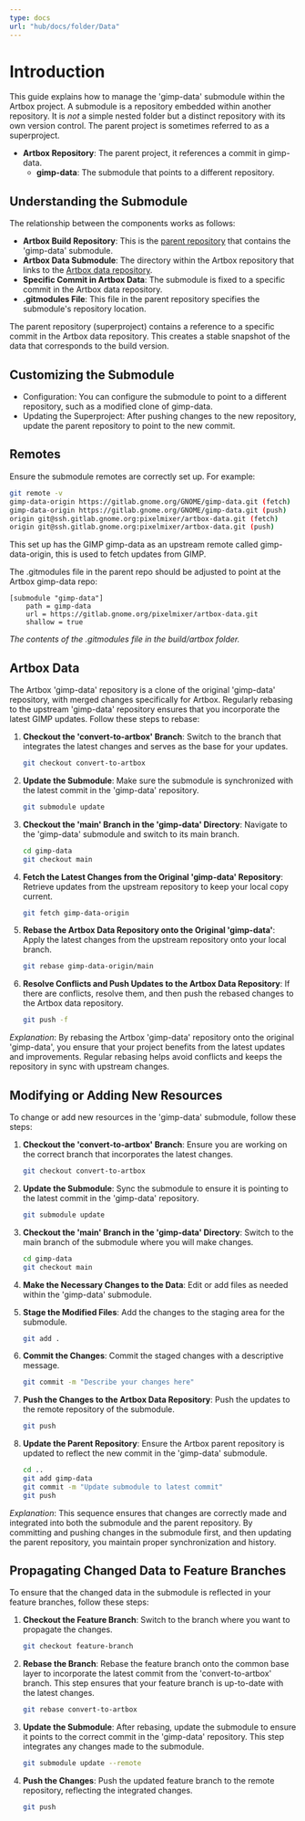 ```yaml
---
type: docs
url: "hub/docs/folder/Data"
---
```


# Introduction

This guide explains how to manage the 'gimp-data' submodule within the Artbox project. A submodule is a repository embedded within another repository. It is _not_ a simple nested folder but a distinct repository with its own version control. The parent project is sometimes referred to as a superproject.

- **Artbox Repository**: The parent project, it references a commit in gimp-data.
  - **gimp-data**: The submodule that points to a different repository.

## Understanding the Submodule

The relationship between the components works as follows:

- **Artbox Build Repository**: This is the [parent repository](https://gitlab.gnome.org/pixelmixer/artbox) that contains the 'gimp-data' submodule.
- **Artbox Data Submodule**: The directory within the Artbox repository that links to the [Artbox data repository](https://gitlab.gnome.org/pixelmixer/artbox-data).
- **Specific Commit in Artbox Data**: The submodule is fixed to a specific commit in the Artbox data repository.
- **.gitmodules File**: This file in the parent repository specifies the submodule's repository location.

The parent repository (superproject) contains a reference to a specific commit in the Artbox data repository. This creates a stable snapshot of the data that corresponds to the build version.

## Customizing the Submodule

- Configuration: You can configure the submodule to point to a different repository, such as a modified clone of gimp-data.
- Updating the Superproject: After pushing changes to the new repository, update the parent repository to point to the new commit.

## Remotes

Ensure the submodule remotes are correctly set up. For example:
```sh
git remote -v
gimp-data-origin https://gitlab.gnome.org/GNOME/gimp-data.git (fetch)
gimp-data-origin https://gitlab.gnome.org/GNOME/gimp-data.git (push)
origin git@ssh.gitlab.gnome.org:pixelmixer/artbox-data.git (fetch)
origin git@ssh.gitlab.gnome.org:pixelmixer/artbox-data.git (push)
```

This set up has the GIMP gimp-data as an upstream remote called gimp-data-origin, this is used to fetch updates from GIMP.

The .gitmodules file in the parent repo should be adjusted to point at the Artbox gimp-data repo:

```
[submodule "gimp-data"]
	path = gimp-data
	url = https://gitlab.gnome.org/pixelmixer/artbox-data.git
	shallow = true
```
_The contents of the .gitmodules file in the build/artbox folder._


## Artbox Data

The Artbox 'gimp-data' repository is a clone of the original 'gimp-data' repository, with merged changes specifically for Artbox. Regularly rebasing to the upstream 'gimp-data' repository ensures that you incorporate the latest GIMP updates. Follow these steps to rebase:

1. **Checkout the 'convert-to-artbox' Branch**: Switch to the branch that integrates the latest changes and serves as the base for your updates.
    ```sh
    git checkout convert-to-artbox
    ```

2. **Update the Submodule**: Make sure the submodule is synchronized with the latest commit in the 'gimp-data' repository.
    ```sh
    git submodule update
    ```

3. **Checkout the 'main' Branch in the 'gimp-data' Directory**: Navigate to the 'gimp-data' submodule and switch to its main branch.
    ```sh
    cd gimp-data
    git checkout main
    ```

4. **Fetch the Latest Changes from the Original 'gimp-data' Repository**: Retrieve updates from the upstream repository to keep your local copy current.
    ```sh
    git fetch gimp-data-origin
    ```

5. **Rebase the Artbox Data Repository onto the Original 'gimp-data'**: Apply the latest changes from the upstream repository onto your local branch.
    ```sh
    git rebase gimp-data-origin/main
    ```

6. **Resolve Conflicts and Push Updates to the Artbox Data Repository**: If there are conflicts, resolve them, and then push the rebased changes to the Artbox data repository.
    ```sh
    git push -f
    ```

*Explanation*: By rebasing the Artbox 'gimp-data' repository onto the original 'gimp-data', you ensure that your project benefits from the latest updates and improvements. Regular rebasing helps avoid conflicts and keeps the repository in sync with upstream changes.


## Modifying or Adding New Resources

To change or add new resources in the 'gimp-data' submodule, follow these steps:

1. **Checkout the 'convert-to-artbox' Branch**: Ensure you are working on the correct branch that incorporates the latest changes.
    ```sh
    git checkout convert-to-artbox
    ```

2. **Update the Submodule**: Sync the submodule to ensure it is pointing to the latest commit in the 'gimp-data' repository.
    ```sh
    git submodule update
    ```

3. **Checkout the 'main' Branch in the 'gimp-data' Directory**: Switch to the main branch of the submodule where you will make changes.
    ```sh
    cd gimp-data
    git checkout main
    ```

4. **Make the Necessary Changes to the Data**: Edit or add files as needed within the 'gimp-data' submodule.

5. **Stage the Modified Files**: Add the changes to the staging area for the submodule.
    ```sh
    git add .
    ```

6. **Commit the Changes**: Commit the staged changes with a descriptive message.
    ```sh
    git commit -m "Describe your changes here"
    ```

7. **Push the Changes to the Artbox Data Repository**: Push the updates to the remote repository of the submodule.
    ```sh
    git push
    ```

8. **Update the Parent Repository**: Ensure the Artbox parent repository is updated to reflect the new commit in the 'gimp-data' submodule.
    ```sh
    cd ..
    git add gimp-data
    git commit -m "Update submodule to latest commit"
    git push
    ```

*Explanation*: This sequence ensures that changes are correctly made and integrated into both the submodule and the parent repository. By committing and pushing changes in the submodule first, and then updating the parent repository, you maintain proper synchronization and history.


## Propagating Changed Data to Feature Branches

To ensure that the changed data in the submodule is reflected in your feature branches, follow these steps:

1. **Checkout the Feature Branch**: Switch to the branch where you want to propagate the changes.

    ```sh
    git checkout feature-branch
    ```

2. **Rebase the Branch**: Rebase the feature branch onto the common base layer to incorporate the latest commit from the 'convert-to-artbox' branch. This step ensures that your feature branch is up-to-date with the latest changes.

    ```sh
    git rebase convert-to-artbox
    ```

3. **Update the Submodule**: After rebasing, update the submodule to ensure it points to the correct commit in the 'gimp-data' repository. This step integrates any changes made to the submodule.

    ```sh
    git submodule update --remote
    ```

4. **Push the Changes**: Push the updated feature branch to the remote repository, reflecting the integrated changes.

    ```sh
    git push
    ```

